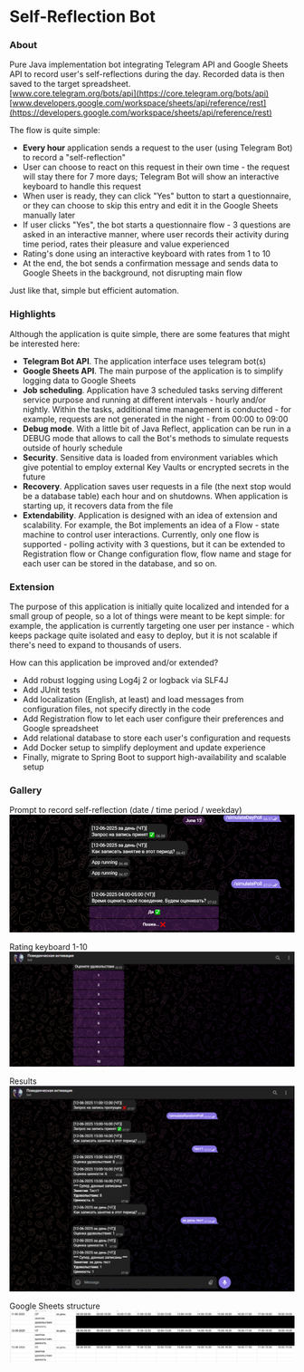 # Self-Reflection Bot
### About
Pure Java implementation bot integrating Telegram API and Google Sheets API to record user's self-reflections during the day. Recorded data is then saved to the target spreadsheet.  
[www.core.telegram.org/bots/api](https://core.telegram.org/bots/api)  
[www.developers.google.com/workspace/sheets/api/reference/rest](https://developers.google.com/workspace/sheets/api/reference/rest)

The flow is quite simple:
- **Every hour** application sends a request to the user (using Telegram Bot) to record a "self-reflection"
- User can choose to react on this request in their own time - the request will stay there for 7 more days; Telegram Bot will show an interactive keyboard to handle this request
- When user is ready, they can click "Yes" button to start a questionnaire, or they can choose to skip this entry and edit it in the Google Sheets manually later
- If user clicks "Yes", the bot starts a questionnaire flow - 3 questions are asked in an interactive manner, where user records their activity during time period, rates their pleasure and value experienced
- Rating's done using an interactive keyboard with rates from 1 to 10
- At the end, the bot sends a confirmation message and sends data to Google Sheets in the background, not disrupting main flow

Just like that, simple but efficient automation.

### Highlights
Although the application is quite simple, there are some features that might be interested here:
- **Telegram Bot API**. The application interface uses telegram bot(s)
- **Google Sheets API**. The main purpose of the application is to simplify logging data to Google Sheets
- **Job scheduling**. Application have 3 scheduled tasks serving different service purpose and running at different intervals - hourly and/or nightly. Within the tasks, additional time management is conducted - for example, requests are  not generated in the night - from 00:00 to 09:00
- **Debug mode**. With a little bit of Java Reflect, application can be run in a DEBUG mode that allows to call the Bot's methods to simulate requests outside of hourly schedule
- **Security**. Sensitive data is loaded from environment variables which give potential to employ external Key Vaults or encrypted secrets in the future
- **Recovery**. Application saves user requests in a file (the next stop would be a database table) each hour and on shutdowns. When application is starting up, it recovers data from the file 
- **Extendability**. Application is designed with an idea of extension and scalability. For example, the Bot implements an idea of a Flow - state machine to control user interactions. Currently, only one flow is supported - polling activity with 3 questions, but it can be extended to Registration flow or Change configuration flow, flow name and stage for each user can be stored in the database, and so on.

### Extension
The purpose of this application is initially quite localized and intended for a small group of people, so a lot of things were meant to be kept simple: for example, the application is currently targeting one user per instance - which keeps package quite isolated and easy to deploy, but it is not scalable if there's need to expand to thousands of users. 
  
How can this application be improved and/or extended?
- Add robust logging using Log4j 2 or logback via SLF4J
- Add JUnit tests
- Add localization (English, at least) and load messages from configuration files, not specify directly in the code
- Add Registration flow to let each user configure their preferences and Google spreadsheet
- Add relational database to store each user's configuration and requests
- Add Docker setup to simplify deployment and update experience
- Finally, migrate to Spring Boot to support high-availability and scalable setup

### Gallery
Prompt to record self-reflection (date / time period / weekday)
![telegram bot record prompt](screenshots/tbot_prompt.png)

Rating keyboard 1-10
![1-10 rating keyboard](screenshots/tbot_ratekb.png)

Results
![1-10 results keyboard](screenshots/tbot_questionnaire.png)

Google Sheets structure
![google sheets structure](screenshots/tbot_sheetsview.png)
